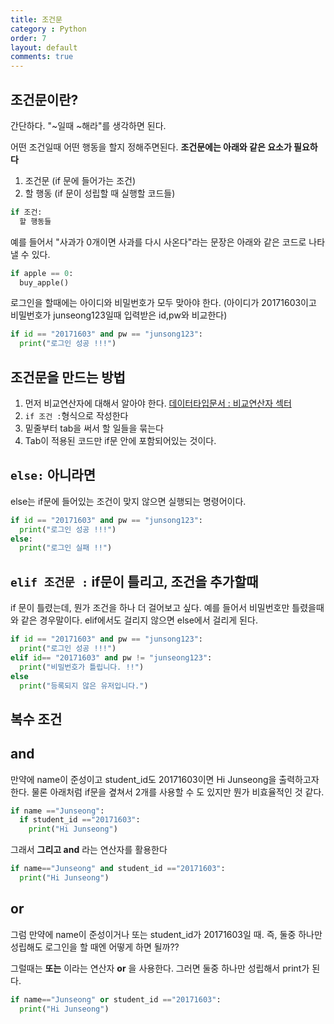 ```yaml
---
title: 조건문
category : Python
order: 7
layout: default
comments: true
---
```


## 조건문이란?
간단하다. "~일때 ~해라"를 생각하면 된다.

어떤 조건일때 어떤 행동을 할지 정해주면된다. **조건문에는 아래와 같은 요소가 필요하다**
1. 조건문 (if 문에 들어가는 조건)
2. 할 행동 (if 문이 성립할 때 실행할 코드들)

```python
if 조건:
  할 행동들
```

예를 들어서 "사과가 0개이면 사과를 다시 사온다"라는 문장은 아래와 같은 코드로 나타 낼 수 있다.
```python
if apple == 0:
  buy_apple()
```

로그인을 할때에는 아이디와 비밀번호가 모두 맞아야 한다.
(아이디가 20171603이고 비밀번호가 junseong123일때 입력받은 id,pw와 비교한다)
```python
if id == "20171603" and pw == "junsong123":
  print("로그인 성공 !!!")
```

## 조건문을 만드는 방법

1. 먼저 비교연산자에 대해서 알아야 한다.
[데이터타입문서 : 비교연산자 섹터](https://codertimo.github.io/Python/datatype/#비교연산자)
2. ```if 조건 :```형식으로 작성한다
3. 밑줄부터 tab을 써서 할 일들을 묶는다
4. Tab이 적용된 코드만 if문 안에 포함되어있는 것이다.

## ```else:``` 아니라면

else는 if문에 들어있는 조건이 맞지 않으면 실행되는 명령어이다.

```python
if id == "20171603" and pw == "junsong123":
  print("로그인 성공 !!!")
else:
  print("로그인 실패 !!")
```

## ```elif 조건문 :``` if문이 틀리고, 조건을 추가할때

if 문이 틀렸는데, 뭔가 조건을 하나 더 걸어보고 싶다. 예를 들어서 비밀번호만 틀렸을때 와 같은 경우말이다. elif에서도 걸리지 않으면 else에서 걸리게 된다.

```python
if id == "20171603" and pw == "junsong123":
  print("로그인 성공 !!!")
elif id== "20171603" and pw != "junseong123":
  print("비밀번호가 틀립니다. !!")
else
  print("등록되지 않은 유저입니다.")
```

## 복수 조건

## and

만약에 name이 준성이고 student_id도 20171603이면 Hi Junseong을 출력하고자 한다. 물론 아래처럼 if문을 곂쳐서 2개를 사용할 수 도 있지만 뭔가 비효율적인 것 같다.

```python
if name =="Junseong":
  if student_id =="20171603":
    print("Hi Junseong")
```

그래서 **그리고 and**  라는 연산자를 활용한다
```python
if name=="Junseong" and student_id =="20171603":
  print("Hi Junseong")
```

## or

그럼 만약에 name이 준성이거나 또는 student_id가 20171603일 때. 즉, 둘중 하나만 성립해도 로그인을 할 때엔 어떻게 하면 될까??

그럴때는 **또는** 이라는 연산자 **or** 을 사용한다. 그러면 둘중 하나만 성립해서 print가 된다.

```python
if name=="Junseong" or student_id =="20171603":
  print("Hi Junseong")
```
